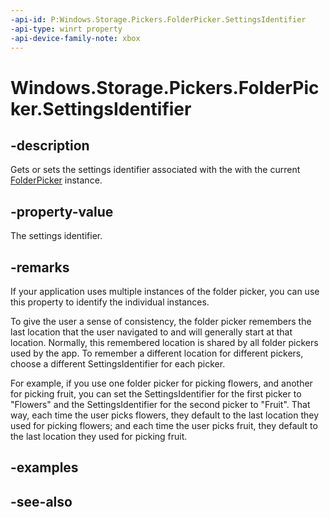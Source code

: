 ```yaml
---
-api-id: P:Windows.Storage.Pickers.FolderPicker.SettingsIdentifier
-api-type: winrt property
-api-device-family-note: xbox
---
```


<!-- Property syntax
public string SettingsIdentifier { get;  set; }
-->

# Windows.Storage.Pickers.FolderPicker.SettingsIdentifier

## -description
Gets or sets the settings identifier associated with the with the current [FolderPicker](folderpicker.md) instance.

## -property-value
The settings identifier.

## -remarks
If your application uses multiple instances of the folder picker, you can use this property to identify the individual instances.

To give the user a sense of consistency, the folder picker remembers the last location that the user navigated to and will generally start at that location. Normally, this remembered location is shared by all folder pickers used by the app. To remember a different location for different pickers, choose a different SettingsIdentifier for each picker.

For example, if you use one folder picker for picking flowers, and another for picking fruit, you can set the SettingsIdentifier for the first picker to "Flowers" and the SettingsIdentifier for the second picker to "Fruit". That way, each time the user picks flowers, they default to the last location they used for picking flowers; and each time the user picks fruit, they default to the last location they used for picking fruit.

## -examples

## -see-also
